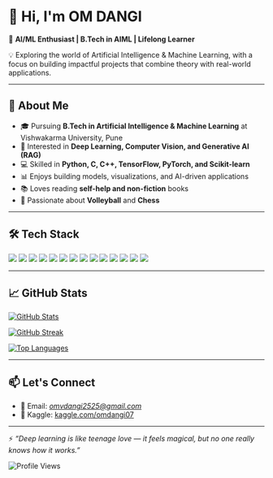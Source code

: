 # 👋 Hi, I'm OM DANGI  

🌟 **AI/ML Enthusiast | B.Tech in AIML | Lifelong Learner**

💡 Exploring the world of Artificial Intelligence & Machine Learning, with a focus on building impactful projects that combine theory with real-world applications.  

---

## 🚀 About Me  
- 🎓 Pursuing **B.Tech in Artificial Intelligence & Machine Learning** at Vishwakarma University, Pune  
- 🧠 Interested in **Deep Learning, Computer Vision, and Generative AI (RAG)**  
- 💻 Skilled in **Python, C, C++, TensorFlow, PyTorch, and Scikit-learn**  
- 📊 Enjoys building models, visualizations, and AI-driven applications  
- 📚 Loves reading **self-help and non-fiction** books  
- 🏐 Passionate about **Volleyball** and **Chess**

---

## 🛠️ Tech Stack  
<p>
  <img src="https://img.shields.io/badge/-Python-3776AB?style=flat-square&logo=python&logoColor=white"/>
  <img src="https://img.shields.io/badge/-C-00599C?style=flat-square&logo=c&logoColor=white"/>
  <img src="https://img.shields.io/badge/-C++-00599C?style=flat-square&logo=cplusplus&logoColor=white"/>
  <img src="https://img.shields.io/badge/-NumPy-013243?style=flat-square&logo=numpy&logoColor=white"/>
  <img src="https://img.shields.io/badge/-Pandas-150458?style=flat-square&logo=pandas&logoColor=white"/>
  <img src="https://img.shields.io/badge/-Matplotlib-11557c?style=flat-square&logo=plotly&logoColor=white"/>
  <img src="https://img.shields.io/badge/-Seaborn-3182bd?style=flat-square&logo=python&logoColor=white"/>
  <img src="https://img.shields.io/badge/-ScikitLearn-F7931E?style=flat-square&logo=scikit-learn&logoColor=white"/>
  <img src="https://img.shields.io/badge/-TensorFlow-FF6F00?style=flat-square&logo=tensorflow&logoColor=white"/>
  <img src="https://img.shields.io/badge/-Keras-D00000?style=flat-square&logo=keras&logoColor=white"/>
  <img src="https://img.shields.io/badge/-PyTorch-EE4C2C?style=flat-square&logo=pytorch&logoColor=white"/>
  <img src="https://img.shields.io/badge/-R-276DC3?style=flat-square&logo=r&logoColor=white"/>
  <img src="https://img.shields.io/badge/-Git-F05032?style=flat-square&logo=git&logoColor=white"/>
  <img src="https://img.shields.io/badge/-GitHub-181717?style=flat-square&logo=github&logoColor=white"/>
</p>

---

## 📈 GitHub Stats  

[![GitHub Stats](https://github-readme-stats.vercel.app/api?username=omdangi2007&show_icons=true&theme=radical)](https://github.com/anuraghazra/github-readme-stats)

[![GitHub Streak](https://streak-stats.demolab.com?user=omdangi2007&theme=radical&hide_border=false)](https://git.io/streak-stats)

[![Top Languages](https://github-readme-stats.vercel.app/api/top-langs/?username=omdangi2007&layout=compact&theme=radical)](https://github.com/anuraghazra/github-readme-stats)

---

## 📫 Let's Connect  
- 📧 Email: *omvdangi2525@gmail.com*  
- 🧩 Kaggle: [kaggle.com/omdangi07](https://www.kaggle.com/omdangi07)

---

⚡ *“Deep learning is like teenage love — it feels magical, but no one really knows how it works.”*  

![Profile Views](https://komarev.com/ghpvc/?username=omdangi2007&label=Profile%20Views&color=blue&style=flat)
